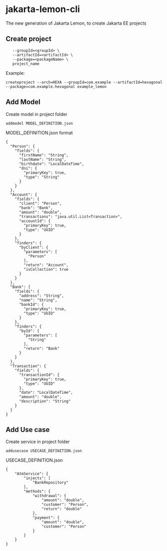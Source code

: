 # jakarta-lemon-cli
The new generation of Jakarta Lemon, to create Jakarta EE projects

## Create project

```createproject --arch=HEXA \
   --groupId=<groupId> \
   --artifactId=<artifactId> \
   --package=<packageName> \
   project_name
```

Example:
```
createproject --arch=HEXA --groupId=com.example --artifactId=hexagonal --package=com.example.hexagonal example_lemon
```

## Add Model
Create model in project folder

```
addmodel MODEL_DEFINITION.json

```

MODEL_DEFINITION.json format 
```
{
  "Person": {
    "fields": {
      "firstName": "String",
      "lastName": "String",
      "birthdate": "LocalDateTime",
      "dni": {
        "primaryKey": true,
        "type": "String"
      }
    }
  },
  "Account": {
    "fields": {
      "client": "Person",
      "bank": "Bank",
      "amount": "double",
      "transactions": "java.util.List<Transaction>",
      "accountId": {
        "primaryKey": true,
        "type": "UUID"
      }
    },
    "finders": {
      "byClient": {
        "parameters": [
          "Person"
        ],
        "return": "Account",
        "isCollection": true
      }
    }
  },
  "Bank": {
    "fields": {
      "address": "String",
      "name": "String",
      "bankId": {
        "primaryKey": true,
        "type": "UUID"
      }
    },
    "finders": {
      "byId": {
        "parameters": [
          "String"
        ],
        "return": "Bank"
      }
    }
  },
  "Transaction": {
    "fields": {
      "transactionId": {
        "primaryKey": true,
        "type": "UUID"
      },
      "date": "LocalDateTime",
      "amount": "double",
      "description": "String"
    }
  }
}
```

## Add Use case
Create service in project folder

```
addusecase USECASE_DEFINITION.json

```

USECASE_DEFINITION.json
```
{
    "AtmService": {
        "injects": [
            "BankRepository"
        ],
        "methods": {
            "withdrawal": {
                "amount": "double",
                "customer": "Person",
                "return": "double"
            },
            "payment": {
                "amount": "double",
                "customer": "Person"
            }
        }
    }
}

```
